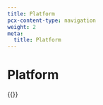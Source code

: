 ```yaml
---
title: Platform
pcx-content-type: navigation
weight: 2
meta:
  title: Platform
---
```


# Platform

{{<directory-listing>}}